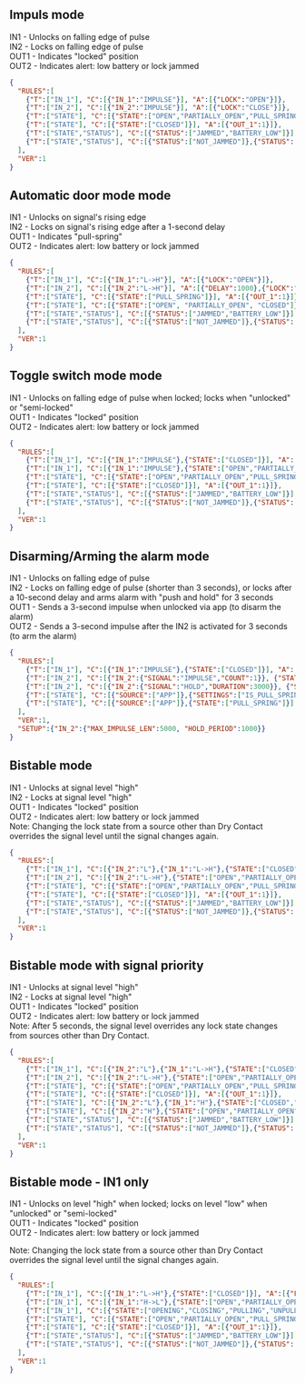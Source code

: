 ## Impuls mode 
IN1 - Unlocks on falling edge of pulse  
IN2 - Locks on falling edge of pulse  
OUT1 - Indicates "locked" position  
OUT2 - Indicates alert: low battery or lock jammed  

```json
{ 
  "RULES":[ 
    {"T":["IN_1"], "C":[{"IN_1":"IMPULSE"}], "A":[{"LOCK":"OPEN"}]}, 
    {"T":["IN_2"], "C":[{"IN_2":"IMPULSE"}], "A":[{"LOCK":"CLOSE"}]}, 
    {"T":["STATE"], "C":[{"STATE":["OPEN","PARTIALLY_OPEN","PULL_SPRING"]}], "A":[{"OUT_1":0}]}, 
    {"T":["STATE"], "C":[{"STATE":["CLOSED"]}], "A":[{"OUT_1":1}]}, 
    {"T":["STATE","STATUS"], "C":[{"STATUS":["JAMMED","BATTERY_LOW"]}], "A":[{"OUT_2":1}]}, 
    {"T":["STATE","STATUS"], "C":[{"STATUS":["NOT_JAMMED"]},{"STATUS":["BATTERY_OK"]}], "A":[{"OUT_2":0}]} 
  ], 
  "VER":1 
} 
```

## Automatic door mode mode 
IN1 - Unlocks on signal's rising edge  
IN2 - Locks on signal's rising edge after a 1-second delay  
OUT1 - Indicates "pull-spring"  
OUT2 - Indicates alert: low battery or lock jammed  

```json
{ 
  "RULES":[ 
    {"T":["IN_1"], "C":[{"IN_1":"L->H"}], "A":[{"LOCK":"OPEN"}]}, 
    {"T":["IN_2"], "C":[{"IN_2":"L->H"}], "A":[{"DELAY":1000},{"LOCK":"CLOSE"}]}, 
    {"T":["STATE"], "C":[{"STATE":["PULL_SPRING"]}], "A":[{"OUT_1":1}]}, 
    {"T":["STATE"], "C":[{"STATE":["OPEN", "PARTIALLY_OPEN", "CLOSED"]}], "A":[{"OUT_1":0}]}, 
    {"T":["STATE","STATUS"], "C":[{"STATUS":["JAMMED","BATTERY_LOW"]}], "A":[{"OUT_2":1}]}, 
    {"T":["STATE","STATUS"], "C":[{"STATUS":["NOT_JAMMED"]},{"STATUS":["BATTERY_OK"]}], "A":[{"OUT_2":0}]} 
  ], 
  "VER":1 
} 
```

## Toggle switch mode mode 
IN1 - Unlocks on falling edge of pulse when locked; locks when "unlocked" or "semi-locked"  
OUT1 - Indicates "locked" position  
OUT2 - Indicates alert: low battery or lock jammed  

```json
{ 
  "RULES":[ 
    {"T":["IN_1"], "C":[{"IN_1":"IMPULSE"},{"STATE":["CLOSED"]}], "A":[{"LOCK":"OPEN"}]}, 
    {"T":["IN_1"], "C":[{"IN_1":"IMPULSE"},{"STATE":["OPEN","PARTIALLY_OPEN"]}], "A":[{"LOCK":"CLOSE"}]}, 
    {"T":["STATE"], "C":[{"STATE":["OPEN","PARTIALLY_OPEN","PULL_SPRING"]}], "A":[{"OUT_1":0}]}, 
    {"T":["STATE"], "C":[{"STATE":["CLOSED"]}], "A":[{"OUT_1":1}]}, 
    {"T":["STATE","STATUS"], "C":[{"STATUS":["JAMMED","BATTERY_LOW"]}], "A":[{"OUT_2":1}]}, 
    {"T":["STATE","STATUS"], "C":[{"STATUS":["NOT_JAMMED"]},{"STATUS":["BATTERY_OK"]}], "A":[{"OUT_2":0}]} 
  ], 
  "VER":1 
} 
```

## Disarming/Arming the alarm mode 
IN1 - Unlocks on falling edge of pulse  
IN2 - Locks on falling edge of pulse (shorter than 3 seconds), or locks after a 10-second delay and arms alarm with "push and hold" for 3 seconds  
OUT1 - Sends a 3-second impulse when unlocked via app (to disarm the alarm)  
OUT2 - Sends a 3-second impulse after the IN2 is activated for 3 seconds (to arm the alarm)  

```json
{ 
  "RULES":[ 
    {"T":["IN_1"], "C":[{"IN_1":"IMPULSE"},{"STATE":["CLOSED"]}], "A":[{"LOCK":"OPEN"}]}, 
    {"T":["IN_2"], "C":[{"IN_2":{"SIGNAL":"IMPULSE","COUNT":1}}, {"STATE":["OPEN","PARTIALLY_OPEN"]}], "A":[{"LOCK":"CLOSE"}]}, 
    {"T":["IN_2"], "C":[{"IN_2":{"SIGNAL":"HOLD","DURATION":3000}}, {"STATE":["OPEN","PARTIALLY_OPEN"]}], "A":[{"OUT_2":1},{"DELAY":3000, "CONDITIONS":"SKIP"},{"OUT_2":0},{"DELAY":7000},{"LOCK":"CLOSE"}]}, 
    {"T":["STATE"], "C":[{"SOURCE":["APP"]},{"SETTINGS":["IS_PULL_SPRING_OFF"]},{"STATE":["OPEN"]}], "A":[{"OUT_1":1},{"DELAY":3000, "CONDITIONS":"SKIP"},{"OUT_1":0}]}, 
    {"T":["STATE"], "C":[{"SOURCE":["APP"]},{"STATE":["PULL_SPRING"]}], "A":[{"OUT_1":1},{"DELAY":3000, "CONDITIONS":"SKIP"},{"OUT_1":0}]} 
  ], 
  "VER":1, 
  "SETUP":{"IN_2":{"MAX_IMPULSE_LEN":5000, "HOLD_PERIOD":1000}} 
} 
```

## Bistable mode

IN1 - Unlocks at signal level "high"  
IN2 - Locks at signal level "high"  
OUT1 - Indicates "locked" position  
OUT2 - Indicates alert: low battery or lock jammed  
Note: Changing the lock state from a source other than Dry Contact overrides the signal level until the signal changes again.  

```json
{ 
  "RULES":[ 
    {"T":["IN_1"], "C":[{"IN_2":"L"},{"IN_1":"L->H"},{"STATE":["CLOSED"]}], "A":[{"LOCK":"OPEN"}]}, 
    {"T":["IN_2"], "C":[{"IN_2":"L->H"},{"STATE":["OPEN","PARTIALLY_OPEN"]}], "A":[{"LOCK":"CLOSE"}]}, 
    {"T":["STATE"], "C":[{"STATE":["OPEN","PARTIALLY_OPEN","PULL_SPRING"]}], "A":[{"OUT_1":0}]}, 
    {"T":["STATE"], "C":[{"STATE":["CLOSED"]}], "A":[{"OUT_1":1}]}, 
    {"T":["STATE","STATUS"], "C":[{"STATUS":["JAMMED","BATTERY_LOW"]}], "A":[{"OUT_2":1}]}, 
    {"T":["STATE","STATUS"], "C":[{"STATUS":["NOT_JAMMED"]},{"STATUS":["BATTERY_OK"]}], "A":[{"OUT_2":0}]} 
  ], 
  "VER":1 
} 
```

## Bistable mode with signal priority 
IN1 - Unlocks at signal level "high"  
IN2 - Locks at signal level "high"  
OUT1 - Indicates "locked" position  
OUT2 - Indicates alert: low battery or lock jammed  
Note: After 5 seconds, the signal level overrides any lock state changes from sources other than Dry Contact.  

```json
{ 
  "RULES":[ 
    {"T":["IN_1"], "C":[{"IN_2":"L"},{"IN_1":"L->H"},{"STATE":["CLOSED"]}], "A":[{"LOCK":"OPEN"}]}, 
    {"T":["IN_2"], "C":[{"IN_2":"L->H"},{"STATE":["OPEN","PARTIALLY_OPEN"]}], "A":[{"LOCK":"CLOSE"}]}, 
    {"T":["STATE"], "C":[{"STATE":["OPEN","PARTIALLY_OPEN","PULL_SPRING"]}], "A":[{"OUT_1":0}]}, 
    {"T":["STATE"], "C":[{"STATE":["CLOSED"]}], "A":[{"OUT_1":1}]}, 
    {"T":["STATE"], "C":[{"IN_2":"L"},{"IN_1":"H"},{"STATE":["CLOSED","PARTIALLY_OPEN"]}], "A":[{"DELAY":5000},{"LOCK":"OPEN", "PARAM":"WITHOUT_PULL"}]}, 
    {"T":["STATE"], "C":[{"IN_2":"H"},{"STATE":["OPEN","PARTIALLY_OPEN"]}], "A":[{"DELAY":5000},{"LOCK":"CLOSE"}]}, 
    {"T":["STATE","STATUS"], "C":[{"STATUS":["JAMMED","BATTERY_LOW"]}], "A":[{"OUT_2":1}]}, 
    {"T":["STATE","STATUS"], "C":[{"STATUS":["NOT_JAMMED"]},{"STATUS":["BATTERY_OK"]}], "A":[{"OUT_2":0}]} 
  ], 
  "VER":1 
} 
```

## Bistable mode - IN1 only 
IN1 - Unlocks on level "high" when locked; locks on level "low" when "unlocked" or "semi-locked"  
OUT1 - Indicates "locked" position  
OUT2 - Indicates alert: low battery or lock jammed  
   
Note: Changing the lock state from a source other than Dry Contact overrides the signal level until the signal changes again.  

```json
{ 
  "RULES":[ 
    {"T":["IN_1"], "C":[{"IN_1":"L->H"},{"STATE":["CLOSED"]}], "A":[{"LOCK":"OPEN"}]}, 
    {"T":["IN_1"], "C":[{"IN_1":"H->L"},{"STATE":["OPEN","PARTIALLY_OPEN"]}], "A":[{"LOCK":"CLOSE"}]}, 
    {"T":["IN_1"], "C":[{"STATE":["OPENING","CLOSING","PULLING","UNPULLING","PULL_SPRING"]}], "A":[{"RETRY":1000, "ATTEMPTS":10}]}, 
    {"T":["STATE"], "C":[{"STATE":["OPEN","PARTIALLY_OPEN","PULL_SPRING"]}], "A":[{"OUT_1":0}]}, 
    {"T":["STATE"], "C":[{"STATE":["CLOSED"]}], "A":[{"OUT_1":1}]}, 
    {"T":["STATE","STATUS"], "C":[{"STATUS":["JAMMED","BATTERY_LOW"]}], "A":[{"OUT_2":1}]}, 
    {"T":["STATE","STATUS"], "C":[{"STATUS":["NOT_JAMMED"]},{"STATUS":["BATTERY_OK"]}], "A":[{"OUT_2":0}]} 
  ], 
  "VER":1 
}
```
